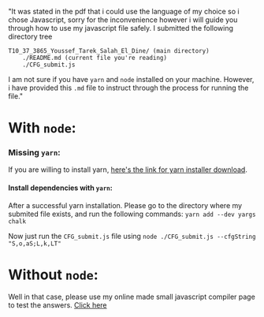 "It was stated in the pdf that i could use the language of my choice so i chose Javascript, sorry for the inconvenience however i will guide you through how to use my javascript file safely.
I submitted the following directory tree

```
T10_37_3865_Youssef_Tarek_Salah_El_Dine/ (main directory)
    ./README.md (current file you're reading)
    ./CFG_submit.js
```

I am not sure if you have `yarn` and `node` installed on your machine.
However, i have provided this `.md` file to instruct through the process for running the file."

# With `node`:

### Missing `yarn`:

If you are willing to install yarn, [here's the link for yarn installer download](https://classic.yarnpkg.com/latest.msi).

#### Install dependencies with `yarn`:

After a successful yarn installation.
Please go to the directory where my submited file exists, and run the following commands:
`yarn add --dev yargs chalk`

Now just run the `CFG_submit.js` file using `node ./CFG_submit.js --cfgString "S,o,aS;L,k,LT"`

# Without `node`:

Well in that case, please use my online made small javascript compiler page to test the answers. [Click here](https://js.do/tacosjr/422173)
